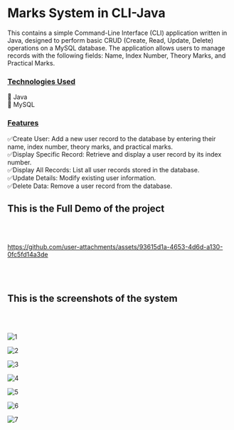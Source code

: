 <h1>Marks System in CLI-Java</h1>

This contains a simple Command-Line Interface (CLI) application written in Java, designed to perform basic CRUD (Create, Read, Update, Delete) operations on a MySQL database. The application allows users to manage records with the following fields: Name, Index Number, Theory Marks, and Practical Marks.

<h3><u>Technologies Used</u></h3>
🔹 Java</br>
🔹 MySQL</br>

<h3><u>Features</u></h3>
✅Create User: Add a new user record to the database by entering their name, index number, theory marks, and practical marks.</br>
✅Display Specific Record: Retrieve and display a user record by its index number.</br>
✅Display All Records: List all user records stored in the database.</br>
✅Update Details: Modify existing user information.</br>
✅Delete Data: Remove a user record from the database.</br>




<h2>This is the Full Demo of the project</h2><br><br>



https://github.com/user-attachments/assets/93615d1a-4653-4d6d-a130-0fc5fd14a3de



<br><br>
<h2>This is the screenshots of the system</h2><br><br>


![1](https://github.com/user-attachments/assets/dbd72a72-860c-4ee8-b1fb-f6a9619ceb18)

![2](https://github.com/user-attachments/assets/7f117df2-16f6-4ab8-814b-f028408181b5)

![3](https://github.com/user-attachments/assets/b811e14a-6ee3-4d3e-a64f-26d89c35ca9e)

![4](https://github.com/user-attachments/assets/d7a5223a-0178-4099-972e-a7bf3f97861a)

![5](https://github.com/user-attachments/assets/83815450-ca86-4da6-80b3-0e6552a70d98)

![6](https://github.com/user-attachments/assets/01e26b3a-4312-4e4c-818d-4d5ded43f79c)

![7](https://github.com/user-attachments/assets/b73fb3a3-d008-4a5a-a2d8-769027e37a3b)










